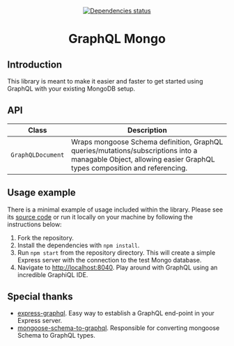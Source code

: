 <p align="center">
  <a href="https://david-dm.org/kettanaito/graphql-mongo">
    <img src="https://david-dm.org/kettanaito/graphql-mongo/status.svg" alt="Dependencies status" />
  </a>
</p>

<h1 align="center">GraphQL Mongo</h1>

## Introduction
This library is meant to make it easier and faster to get started using GraphQL with your existing MongoDB setup.

## API
| Class | Description |
| - | ----------- |
| `GraphQLDocument` | Wraps mongoose Schema definition, GraphQL queries/mutations/subscriptions into a managable Object, allowing easier GraphQL types composition and referencing. |

## Usage example
There is a minimal example of usage included within the library. Please see its [source code](./example) or run it locally on your machine by following the instructions below:

1. Fork the repository.
1. Install the dependencies with `npm install`.
2. Run `npm start` from the repository directory. This will create a simple Express server with the connection to the test Mongo database.
3. Navigate to [http://localhost:8040](http://localhost:8040). Play around with GraphQL using an incredible GraphiQL IDE.

## Special thanks
* [express-graphql](https://github.com/graphql/express-graphql). Easy way to establish a GraphQL end-point in your Express server.
* [mongoose-schema-to-graphql](https://github.com/sarkistlt/mongoose-schema-to-graphql). Responsible for converting mongoose Schema to GraphQL types.
